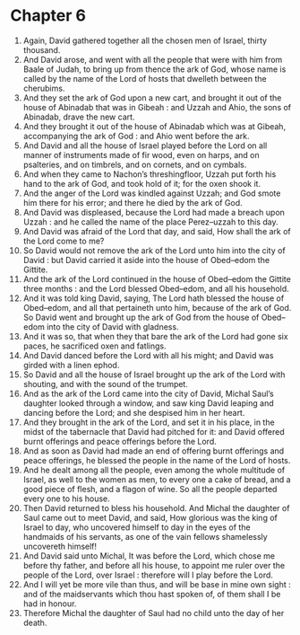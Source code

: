 # Chapter 6

1. Again, David gathered together all the chosen men of Israel, thirty thousand.
2. And David arose, and went with all the people that were with him from Baale of Judah, to bring up from thence the ark of God, whose name is called by the name of the Lord of hosts that dwelleth between the cherubims.
3. And they set the ark of God upon a new cart, and brought it out of the house of Abinadab that was in Gibeah : and Uzzah and Ahio, the sons of Abinadab, drave the new cart.
4. And they brought it out of the house of Abinadab which was at Gibeah, accompanying the ark of God : and Ahio went before the ark.
5. And David and all the house of Israel played before the Lord on all manner of instruments made of fir wood, even on harps, and on psalteries, and on timbrels, and on cornets, and on cymbals.
6. And when they came to Nachon’s threshingfloor, Uzzah put forth his hand to the ark of God, and took hold of it; for the oxen shook it.
7. And the anger of the Lord was kindled against Uzzah; and God smote him there for his error; and there he died by the ark of God.
8. And David was displeased, because the Lord had made a breach upon Uzzah : and he called the name of the place Perez–uzzah to this day.
9. And David was afraid of the Lord that day, and said, How shall the ark of the Lord come to me?
10. So David would not remove the ark of the Lord unto him into the city of David : but David carried it aside into the house of Obed–edom the Gittite.
11. And the ark of the Lord continued in the house of Obed–edom the Gittite three months : and the Lord blessed Obed–edom, and all his household.
12. And it was told king David, saying, The Lord hath blessed the house of Obed–edom, and all that pertaineth unto him, because of the ark of God. So David went and brought up the ark of God from the house of Obed–edom into the city of David with gladness.
13. And it was so, that when they that bare the ark of the Lord had gone six paces, he sacrificed oxen and fatlings.
14. And David danced before the Lord with all his might; and David was girded with a linen ephod.
15. So David and all the house of Israel brought up the ark of the Lord with shouting, and with the sound of the trumpet.
16. And as the ark of the Lord came into the city of David, Michal Saul’s daughter looked through a window, and saw king David leaping and dancing before the Lord; and she despised him in her heart.
17. And they brought in the ark of the Lord, and set it in his place, in the midst of the tabernacle that David had pitched for it: and David offered burnt offerings and peace offerings before the Lord.
18. And as soon as David had made an end of offering burnt offerings and peace offerings, he blessed the people in the name of the Lord of hosts.
19. And he dealt among all the people, even among the whole multitude of Israel, as well to the women as men, to every one a cake of bread, and a good piece of flesh, and a flagon of wine. So all the people departed every one to his house.
20. Then David returned to bless his household. And Michal the daughter of Saul came out to meet David, and said, How glorious was the king of Israel to day, who uncovered himself to day in the eyes of the handmaids of his servants, as one of the vain fellows shamelessly uncovereth himself!
21. And David said unto Michal, It was before the Lord, which chose me before thy father, and before all his house, to appoint me ruler over the people of the Lord, over Israel : therefore will I play before the Lord.
22. And I will yet be more vile than thus, and will be base in mine own sight : and of the maidservants which thou hast spoken of, of them shall I be had in honour.
23. Therefore Michal the daughter of Saul had no child unto the day of her death.

